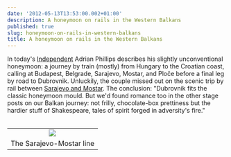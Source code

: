 ```yaml
---
date: '2012-05-13T13:53:00.002+01:00'
description: A honeymoon on rails in the Western Balkans
published: true
slug: honeymoon-on-rails-in-western-balkans
title: A honeymoon on rails in the Western Balkans
---
```


In today's <a href="http://www.independent.co.uk/travel/europe/war-and-peace-romance-on-the-rails-of-a-slavic-odyssey-7742080.html">Independent</a> Adrian Phillips describes his slightly unconventional honeymoon: a journey by train (mostly) from Hungary to the Croatian coast, calling at Budapest, Belgrade, Sarajevo, Mostar, and Ploče before a final leg by road to Dubrovnik. Unluckily, the couple missed out on the scenic trip by rail between <a href="http://www.balkanology.com/overview/article_scenicrailways.html#bosnia">Sarajevo and Mostar</a>. The conclusion: "Dubrovnik fits the classic honeymoon mould. But we'd found romance too in the other stage posts on our Balkan journey: not frilly, chocolate-box prettiness but the hardier stuff of Shakespeare, tales of spirit forged in adversity's fire." <br /><br />
<table align="center" cellpadding="0" cellspacing="0" class="tr-caption-container" style="margin-left: auto; margin-right: auto; text-align: center;"><tbody>
<tr><td style="text-align: center;"><a href="http://www.pbase.com/alangrant/image/85622211" style="margin-left: auto; margin-right: auto;"><img border="0" src="http://www.pbase.com/alangrant/image/85622211/small.jpg" /></a></td></tr>
<tr><td class="tr-caption" style="text-align: center;">The Sarajevo-Mostar line</td></tr>
</tbody></table>
<br />
<br />